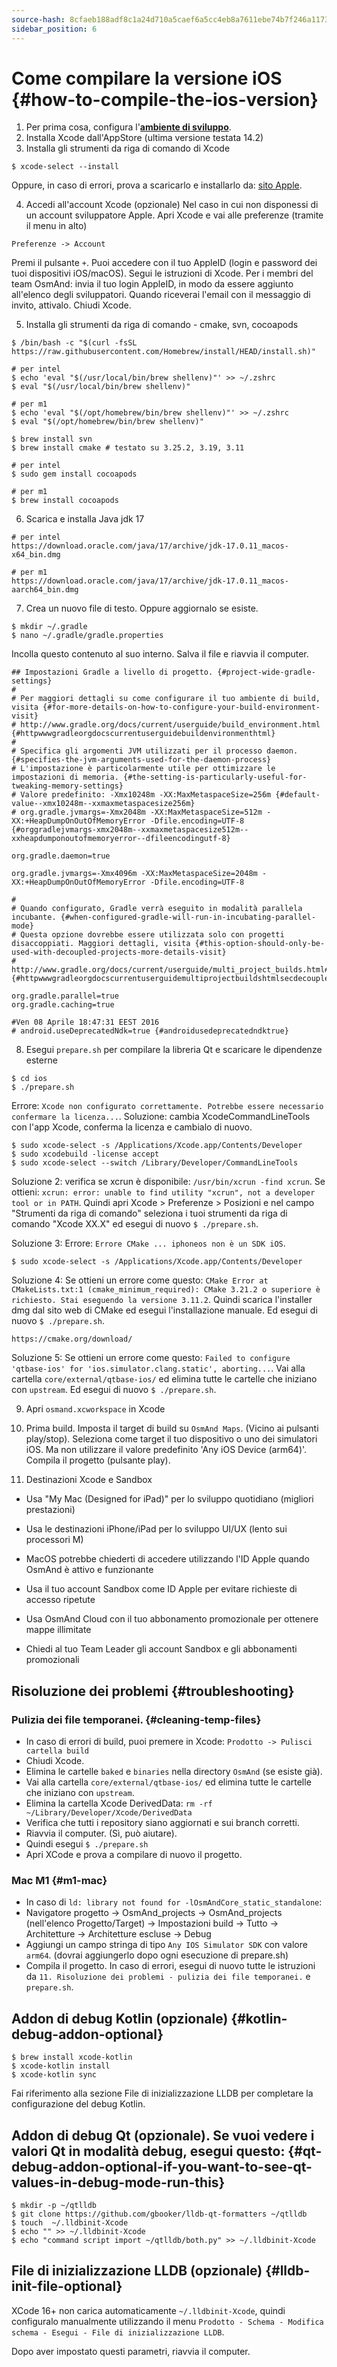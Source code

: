 ```yaml
---
source-hash: 8cfaeb188adf8c1a24d710a5caef6a5cc4eb8a7611ebe74b7f246a1173d8bdbb
sidebar_position: 6
---
```


# Come compilare la versione iOS {#how-to-compile-the-ios-version}

1. Per prima cosa, configura l'**[ambiente di sviluppo](setup-the-dev-environment.md)**.
2. Installa Xcode dall'AppStore (ultima versione testata 14.2)
3. Installa gli strumenti da riga di comando di Xcode
  ```
  $ xcode-select --install
  ```
  Oppure, in caso di errori, prova a scaricarlo e installarlo da: [sito Apple](https://developer.apple.com/download/all/?q=xcode>).

4. Accedi all'account Xcode (opzionale)
  Nel caso in cui non disponessi di un account sviluppatore Apple. Apri Xcode e vai alle preferenze (tramite il menu in alto)
  ```
  Preferenze -> Account
  ```
  Premi il pulsante `+`. Puoi accedere con il tuo AppleID (login e password dei tuoi dispositivi iOS/macOS). Segui le istruzioni di Xcode.
  Per i membri del team OsmAnd: invia il tuo login AppleID, in modo da essere aggiunto all'elenco degli sviluppatori. Quando riceverai l'email con il messaggio di invito, attivalo.
  Chiudi Xcode.

5. Installa gli strumenti da riga di comando - cmake, svn, cocoapods
  ```
  $ /bin/bash -c "$(curl -fsSL https://raw.githubusercontent.com/Homebrew/install/HEAD/install.sh)"

  # per intel
  $ echo 'eval "$(/usr/local/bin/brew shellenv)"' >> ~/.zshrc
  $ eval "$(/usr/local/bin/brew shellenv)"

  # per m1
  $ echo 'eval "$(/opt/homebrew/bin/brew shellenv)"' >> ~/.zshrc
  $ eval "$(/opt/homebrew/bin/brew shellenv)"

  $ brew install svn
  $ brew install cmake # testato su 3.25.2, 3.19, 3.11

  # per intel
  $ sudo gem install cocoapods

  # per m1
  $ brew install cocoapods
  ```
6. Scarica e installa Java jdk 17
  ```
  # per intel
  https://download.oracle.com/java/17/archive/jdk-17.0.11_macos-x64_bin.dmg

  # per m1
  https://download.oracle.com/java/17/archive/jdk-17.0.11_macos-aarch64_bin.dmg
  ```

7. Crea un nuovo file di testo. Oppure aggiornalo se esiste.
  ```
  $ mkdir ~/.gradle
  $ nano ~/.gradle/gradle.properties
  ```

  Incolla questo contenuto al suo interno. Salva il file e riavvia il computer.

```
## Impostazioni Gradle a livello di progetto. {#project-wide-gradle-settings}
#
# Per maggiori dettagli su come configurare il tuo ambiente di build, visita {#for-more-details-on-how-to-configure-your-build-environment-visit}
# http://www.gradle.org/docs/current/userguide/build_environment.html {#httpwwwgradleorgdocscurrentuserguidebuildenvironmenthtml}
#
# Specifica gli argomenti JVM utilizzati per il processo daemon. {#specifies-the-jvm-arguments-used-for-the-daemon-process}
# L'impostazione è particolarmente utile per ottimizzare le impostazioni di memoria. {#the-setting-is-particularly-useful-for-tweaking-memory-settings}
# Valore predefinito: -Xmx10248m -XX:MaxMetaspaceSize=256m {#default-value--xmx10248m--xxmaxmetaspacesize256m}
# org.gradle.jvmargs=-Xmx2048m -XX:MaxMetaspaceSize=512m -XX:+HeapDumpOnOutOfMemoryError -Dfile.encoding=UTF-8 {#orggradlejvmargs-xmx2048m--xxmaxmetaspacesize512m--xxheapdumponoutofmemoryerror--dfileencodingutf-8}

org.gradle.daemon=true

org.gradle.jvmargs=-Xmx4096m -XX:MaxMetaspaceSize=2048m -XX:+HeapDumpOnOutOfMemoryError -Dfile.encoding=UTF-8

#
# Quando configurato, Gradle verrà eseguito in modalità parallela incubante. {#when-configured-gradle-will-run-in-incubating-parallel-mode}
# Questa opzione dovrebbe essere utilizzata solo con progetti disaccoppiati. Maggiori dettagli, visita {#this-option-should-only-be-used-with-decoupled-projects-more-details-visit}
# http://www.gradle.org/docs/current/userguide/multi_project_builds.html#sec:decoupled_projects {#httpwwwgradleorgdocscurrentuserguidemultiprojectbuildshtmlsecdecoupledprojects}

org.gradle.parallel=true
org.gradle.caching=true

#Ven 08 Aprile 18:47:31 EEST 2016
# android.useDeprecatedNdk=true {#androidusedeprecatedndktrue}
```

8. Esegui `prepare.sh` per compilare la libreria Qt e scaricare le dipendenze esterne
  ```
  $ cd ios
  $ ./prepare.sh
  ```

  Errore: `Xcode non configurato correttamente. Potrebbe essere necessario confermare la licenza...`.
  Soluzione: cambia XcodeCommandLineTools con l'app Xcode, conferma la licenza e cambialo di nuovo.
  ```
  $ sudo xcode-select -s /Applications/Xcode.app/Contents/Developer
  $ sudo xcodebuild -license accept
  $ sudo xcode-select --switch /Library/Developer/CommandLineTools
  ```

  Soluzione 2: verifica se xcrun è disponibile: ``` /usr/bin/xcrun -find xcrun ```. Se ottieni: ``` xcrun: error: unable to find utility "xcrun", not a developer tool or in PATH ```. Quindi apri Xcode > Preferenze > Posizioni e nel campo "Strumenti da riga di comando" seleziona i tuoi strumenti da riga di comando "Xcode XX.X" ed esegui di nuovo `$ ./prepare.sh`.

  Soluzione 3: Errore: `Errore CMake ... iphoneos non è un SDK iOS`.
  ```
  $ sudo xcode-select -s /Applications/Xcode.app/Contents/Developer
  ```

  Soluzione 4: Se ottieni un errore come questo: ``` CMake Error at CMakeLists.txt:1 (cmake_minimum_required): CMake 3.21.2 o superiore è richiesto. Stai eseguendo la versione 3.11.2 ```. Quindi scarica l'installer dmg dal sito web di CMake ed esegui l'installazione manuale. Ed esegui di nuovo `$ ./prepare.sh`.
  ```
  https://cmake.org/download/
  ```

  Soluzione 5: Se ottieni un errore come questo: ```Failed to configure 'qtbase-ios' for 'ios.simulator.clang.static', aborting...```. Vai alla cartella ```core/external/qtbase-ios/``` ed elimina tutte le cartelle che iniziano con ```upstream```. Ed esegui di nuovo `$ ./prepare.sh`.


9. Apri `osmand.xcworkspace` in Xcode

10. Prima build.
  Imposta il target di build su `OsmAnd Maps`. (Vicino ai pulsanti play/stop). Seleziona come target il tuo dispositivo o uno dei simulatori iOS. Ma non utilizzare il valore predefinito 'Any iOS Device (arm64)'. Compila il progetto (pulsante play).

11. Destinazioni Xcode e Sandbox

 - Usa "My Mac (Designed for iPad)" per lo sviluppo quotidiano (migliori prestazioni)
 - Usa le destinazioni iPhone/iPad per lo sviluppo UI/UX (lento sui processori M)

 - MacOS potrebbe chiederti di accedere utilizzando l'ID Apple quando OsmAnd è attivo e funzionante
 - Usa il tuo account Sandbox come ID Apple per evitare richieste di accesso ripetute
 - Usa OsmAnd Cloud con il tuo abbonamento promozionale per ottenere mappe illimitate

 - Chiedi al tuo Team Leader gli account Sandbox e gli abbonamenti promozionali

## Risoluzione dei problemi {#troubleshooting}
### Pulizia dei file temporanei. {#cleaning-temp-files}
  - In caso di errori di build, puoi premere in Xcode: ```Prodotto -> Pulisci cartella build```
  - Chiudi Xcode.
  - Elimina le cartelle `baked` e `binaries` nella directory `OsmAnd` (se esiste già).
  - Vai alla cartella ```core/external/qtbase-ios/``` ed elimina tutte le cartelle che iniziano con ```upstream```.
  - Elimina la cartella Xcode DerivedData: ``` rm -rf ~/Library/Developer/Xcode/DerivedData ```
  - Verifica che tutti i repository siano aggiornati e sui branch corretti.
  - Riavvia il computer. (Sì, può aiutare).
  - Quindi esegui `$ ./prepare.sh`
  - Apri XCode e prova a compilare di nuovo il progetto.

### Mac M1 {#m1-mac}
  - In caso di ```ld: library not found for -lOsmAndCore_static_standalone```:
  - Navigatore progetto -> OsmAnd_projects -> OsmAnd_projects (nell'elenco Progetto/Target) -> Impostazioni build -> Tutto -> Architetture -> Architetture escluse -> Debug
  - Aggiungi un campo stringa di tipo ```Any IOS Simulator SDK``` con valore ```arm64```. (dovrai aggiungerlo dopo ogni esecuzione di prepare.sh)
  - Compila il progetto. In caso di errori, esegui di nuovo tutte le istruzioni da ```11. Risoluzione dei problemi - pulizia dei file temporanei.``` e ```prepare.sh```.

## Addon di debug Kotlin (opzionale) {#kotlin-debug-addon-optional}
```
$ brew install xcode-kotlin
$ xcode-kotlin install
$ xcode-kotlin sync
```

Fai riferimento alla sezione File di inizializzazione LLDB per completare la configurazione del debug Kotlin.

## Addon di debug Qt (opzionale). Se vuoi vedere i valori Qt in modalità debug, esegui questo: {#qt-debug-addon-optional-if-you-want-to-see-qt-values-in-debug-mode-run-this}
```
$ mkdir -p ~/qtlldb
$ git clone https://github.com/gbooker/lldb-qt-formatters ~/qtlldb
$ touch  ~/.lldbinit-Xcode
$ echo "" >> ~/.lldbinit-Xcode
$ echo "command script import ~/qtlldb/both.py" >> ~/.lldbinit-Xcode
```

## File di inizializzazione LLDB (opzionale) {#lldb-init-file-optional}
XCode 16+ non carica automaticamente `~/.lldbinit-Xcode`, quindi configuralo manualmente utilizzando il menu `Prodotto - Schema - Modifica schema - Esegui - File di inizializzazione LLDB`.

Dopo aver impostato questi parametri, riavvia il computer.